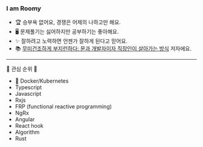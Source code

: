 ### I am Roomy
- 🏆  승부욕 없어요, 경쟁은 어제의 나하고만 해요.
- 🖥  문제풀기는 싫어하지만 공부하기는 좋아해요.
- ✨  잘하려고 노력하면 언젠가 잘하게 된다고 믿어요.
- 📚 [무미건조하게 부지런하다: 문과 개발자이자 직장인이 살아가는 방식](https://www.yes24.com/Product/Goods/113842693) 저자에요.

---

📌 관심 순위 📌
- 👑 Docker/Kubernetes
- Typescript
- Javascript
- Rxjs
- FRP (functional reactive programming)
- NgRx
- Angular
- React hook
- Algorithm
- Rust
